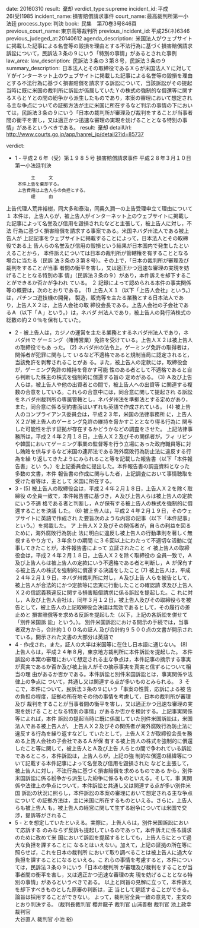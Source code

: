 
date: 20160310
result:  棄却
verdict_type:supreme
incident_id: 平成26(受)1985
incident_name: 損害賠償請求事件
court_name: 最高裁判所第一小法廷
process_type: 判決
book:  民集　第70巻3号846頁
previous_court_name: 東京高等裁判所
previous_incident_id: 平成25(ネ)6346
previous_judeged_at:20140612
agenda_description:  米国法人がウェブサイトに掲載した記事による名誉等の毀損を理由とする不法行為に基づく損害賠償請求訴訟について，民訴法３条の９にいう「特別の事情」があるとされた事例
law_area: 
law_description:  民訴法３条の３第８号，民訴法３条の９
summary_description:  日本法人とその取締役であるＸらが米国法人Ｙに対してＹがインターネット上のウェブサイトに掲載した記事による名誉等の毀損を理由とする不法行為に基づく損害賠償を請求する訴訟について，当該訴訟がその提起当時に既に米国の裁判所に訴訟が係属していたＹの株式の強制的な償還等に関するＸらとＹとの間の紛争から派生したものであり，本案の審理において想定される主な争点についての証拠方法が主に米国に所在するなど判示の事情の下においては，民訴法３条の９にいう「日本の裁判所が審理及び裁判をすることが当事者間の衡平を害し，又は適正かつ迅速な審理の実現を妨げることとなる特別の事情」があるというべきである。
result:  棄却
detailUrl: http://www.courts.go.jp/app/hanrei_jp/detail2?id=85737

verdict:

- 1 - 
平成２６年（受）第１９８５号 損害賠償請求事件 
平成２８年３月１０日 第一小法廷判決 
 
            主     文 
       本件上告を棄却する。                     
       上告費用は上告人らの負担とする。 
            理     由 
 上告代理人荒井裕樹，同大多和泰治，同奥久潤一の上告受理申立て理由について 
 １ 本件は，上告人らが，被上告人がインターネット上のウェブサイトに掲載し
た記事によって名誉及び信用を毀損されたなどと主張して，被上告人に対し，不法
行為に基づく損害賠償を請求する事案である。米国ネバダ州法人である被上告人が
上記記事をウェブサイトに掲載することによって，日本法人とその取締役である上
告人らの名誉及び信用の毀損という結果が日本国内で発生したといえることから，
本件訴えについては日本の裁判所が管轄権を有することとなる場合に当たる（民訴
法３条の３第８号）。その上で，「日本の裁判所が審理及び裁判をすることが当事
者間の衡平を害し，又は適正かつ迅速な審理の実現を妨げることとなる特別の事
情」（民訴法３条の９）があり，本件訴えを却下することができるか否かが争われ
ている。 
 ２ 記録によって認められる本件の事実関係等の概要は，次のとおりである。 
 (1) 上告人Ｘ１（以下「上告人会社」という。）は，パチンコ遊技機の開発，
製造，販売等を主たる業務とする日本法人であり，上告人Ｘ２は，上告人会社の取
締役会長である。上告人会社の子会社であるＡ（以下「Ａ」という。）は，ネバダ
州法人であり，被上告人の発行済株式の総数の約２０％を保有していた。 
 
- 2 - 
 被上告人は，カジノの運営を主たる業務とするネバダ州法人であり，ネバダ州で
ゲーミング（賭博営業）免許を受けている。上告人Ｘ２は被上告人の取締役でもあ
った。 
 (2) ネバダ州の法令上，ゲーミング免許の取得者は，関係者が犯罪に関与して
いるなど不適格であると規制当局に認定されると，当該免許を剥奪されることがあ
る。また，被上告人の定款には，取締役会が，ゲーミング免許の維持を脅かす可能
性のある者として不適格であると自ら判断した株主の株式を強制的に償還する旨の
定めがある。 
 (3) Ａ及び上告人らは，被上告人や他の出資者との間で，被上告人への出資等
に関連する複数の合意をしている。これらの合意中には，同合意に関して提起され
る訴訟をネバダ州裁判所の専属管轄とし，ネバダ州法を準拠法とする定めがあり，
また，同合意に係る契約書面はいずれも英語で作成されている。 
 (4) 被上告人のコンプライアンス委員会は，平成２３年，米国の法律事務所
に，上告人Ｘ２が被上告人のゲーミング免許の維持を脅かすこととなり得る行為に
関与した可能性を示す証拠が存在するかどうかなどの調査をさせた。 
 上記法律事務所は，平成２４年２月１８日，上告人Ｘ２及びその関係者が，フィ
リピンや韓国においてゲーミング事業の監督等を行う立場にあった政府職員等に対
し賄賂を供与するなど米国の連邦法である海外腐敗行為防止法に違反する行為を繰
り返してきたようにみられること等を記載した報告書（以下「本件報告書」とい
う。）を上記委員会に提出した。本件報告書の調査資料となった多数の文書，本件
報告書の作成に関与した者，上記調査において事情聴取を受けた者等は，主として
米国に所在する。 
- 3 - 
 (5) 被上告人の取締役会は，平成２４年２月１８日，上告人Ｘ２を除く取締役
の全員一致で，本件報告書に基づき，Ａ及び上告人らは被上告人の定款にいう不適
格である者と判断し，Ａが保有する被上告人の株式を強制的に償還することを決議
した。 
 (6) 被上告人は，平成２４年２月１９日，そのウェブサイトに英語で作成され
た要旨次のような内容の記事（以下「本件記事」という。）を掲載した。 
 ア 上告人Ｘ２及びその関係者が，自らの利益を図るために，海外腐敗行為防止
法に明白に違反し被上告人の行動準則を著しく無視するやり方で，３年余りの期間
に３６回以上にわたって不適切な活動に従事してきたことが，本件報告書によって
立証されたこと 
 イ 被上告人の取締役会は，平成２４年２月１８日，上告人Ｘ２を除く取締役の
全員一致で，Ａ及び上告人らは被上告人の定款にいう不適格である者と判断し，Ａ
が保有する被上告人の株式を強制的に償還する決議をしたこと 
 (7) 被上告人は，平成２４年２月１９日，ネバダ州裁判所に対し，Ａ及び上告
人らを被告として，被上告人が合法的にかつ定款等に忠実に行動したことの確認請
求及び上告人Ｘ２の信認義務違反に関する損害賠償請求に係る訴訟を提起した。こ
れに対し，Ａ及び上告人会社は，同年３月１２日，被上告人及びその取締役らを被
告として，被上告人の上記取締役会決議は無効であるとして，その履行の差止めと
損害賠償等を求める反訴を提起した（以下，上記の各訴訟を併せて「別件米国訴
訟」という。）。 
 別件米国訴訟における開示の手続では，当事者双方から，合計約１００名の証人
及び合計約９５００点の文書が開示されている。開示された文書の大部分は英語で
- 4 - 
作成され，また，証人の大半は米国等に在住し日本語に通じない。 
 (8) 上告人らは，平成２４年８月，東京地方裁判所に本件訴訟を提起した。 
 本件訴訟の本案の審理において想定される主な争点は，本件記事の摘示する事実
が真実であるか否か及び被上告人がその摘示事実を真実と信ずるについて相当の理
由があるか否かである。本件訴訟と別件米国訴訟とは，事実関係や法律上の争点に
ついて，共通し又は関連する点が多いものとみられる。 
 ３ そこで，本件について，民訴法３条の９にいう「事案の性質，応訴による被
告の負担の程度，証拠の所在地その他の事情を考慮して，日本の裁判所が審理及び
裁判をすることが当事者間の衡平を害し，又は適正かつ迅速な審理の実現を妨げる
こととなる特別の事情」があるか否かを検討する。上記事実関係等によれば，本件
訴訟の提起当時に既に係属していた別件米国訴訟は，米国法人である被上告人が，
上告人Ｘ２及びその関係者が海外腐敗行為防止法に違反する行為を繰り返すなどし
ていたとして，上告人Ｘ２が取締役会長を務める上告人会社の子会社であるＡが保
有する被上告人の株式を強制的に償還したこと等に関して，被上告人とＡ及び上告
人らとの間で争われている訴訟であるところ，本件訴訟は，上告人らが，上記の強
制的な償還の経緯等について記載する本件記事によって名誉及び信用を毀損された
などと主張して，被上告人に対し，不法行為に基づく損害賠償を求めるものである
から，別件米国訴訟に係る紛争から派生した紛争に係るものといえる。そして，事
実関係や法律上の争点について，本件訴訟と共通し又は関連する点が多い別件米国
訴訟の状況に照らし，本件訴訟の本案の審理において想定される主な争点について
の証拠方法は，主に米国に所在するものといえる。さらに，上告人らも被上告人
も，被上告人の経営に関して生ずる紛争については米国で交渉，提訴等がされるこ
- 5 - 
とを想定していたといえる。実際に，上告人らは，別件米国訴訟において応訴する
のみならず反訴も提起しているのであって，本件訴えに係る請求のために改めて米
国において訴訟を提起するとしても，上告人らにとって過大な負担を課することに
なるとはいえない。加えて，上記の証拠の所在等に照らせば，これを日本の裁判所
において取り調べることは被上告人に過大な負担を課することになるといえる。こ
れらの事情を考慮すると，本件については，民訴法３条の９にいう「日本の裁判所
が審理及び裁判をすることが当事者間の衡平を害し，又は適正かつ迅速な審理の実
現を妨げることとなる特別の事情」があるというべきである。 
 以上と同旨の見解に立って，本件訴えを却下すべきものとした原審の判断は，正
当として是認することができる。論旨は採用することができない。 
 よって，裁判官全員一致の意見で，主文のとおり判決する。 
(裁判長裁判官 櫻井龍子 裁判官 山浦善樹 裁判官 池上政幸 裁判官   
大谷直人 裁判官 小池 裕) 

                    